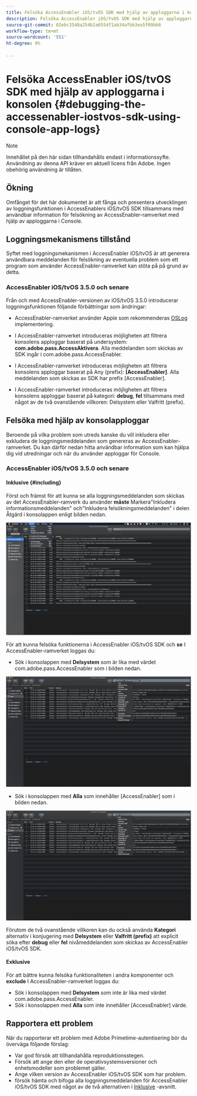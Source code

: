 ```yaml
---
title: Felsöka AccessEnabler iOS/tvOS SDK med hjälp av apploggarna i konsolen
description: Felsöka AccessEnabler iOS/tvOS SDK med hjälp av apploggarna i konsolen
source-git-commit: 02ebc3548a254b2a6554f1ab34afbb3ea5f09bb8
workflow-type: tm+mt
source-wordcount: '551'
ht-degree: 0%

---
```


# Felsöka AccessEnabler iOS/tvOS SDK med hjälp av apploggarna i konsolen {#debugging-the-accessenabler-iostvos-sdk-using-console-app-logs}

>[!NOTE]
>
>Innehållet på den här sidan tillhandahålls endast i informationssyfte. Användning av denna API kräver en aktuell licens från Adobe. Ingen obehörig användning är tillåten.


## Ökning

Omfånget för det här dokumentet är att fånga och presentera utvecklingen av loggningsfunktionen i AccessEnablers iOS/tvOS SDK tillsammans med användbar information för felsökning av AccessEnabler-ramverket med hjälp av apploggarna i Console.

## Loggningsmekanismens tillstånd

Syftet med loggningsmekanismen i AccessEnabler iOS/tvOS är att generera användbara meddelanden för felsökning av eventuella problem som ett program som använder AccessEnabler-ramverket kan stöta på på grund av detta.

### AccessEnabler iOS/tvOS 3.5.0 och senare

Från och med AccessEnabler-versionen av iOS/tvOS 3.5.0 introducerar loggningsfunktionen följande förbättringar som ändringar:

* AccessEnabler-ramverket använder Apple som rekommenderas [OSLog](https://developer.apple.com/documentation/os/oslog) implementering.

* I AccessEnabler-ramverket introduceras möjligheten att filtrera konsolens apploggar baserat på undersystem: **com.adobe.pass.AccessAktivera**. Alla meddelanden som skickas av SDK ingår i com.adobe.pass.AccessEnabler.

* I AccessEnabler-ramverket introduceras möjligheten att filtrera konsolens apploggar baserat på Any (prefix): **[AccessEnabler]**. Alla meddelanden som skickas av SDK har prefix [AccessEnabler].

* I AccessEnabler-ramverket introduceras möjligheten att filtrera konsolens apploggar baserat på kategori: **debug**, **fel** tillsammans med något av de två ovanstående villkoren: Delsystem eller Valfritt (prefix).

## Felsöka med hjälp av konsolapploggar

Beroende på vilka problem som utreds kanske du vill inkludera eller exkludera de loggningsmeddelanden som genereras av AccessEnabler-ramverket. Du kan därför nedan hitta användbar information som kan hjälpa dig vid utredningar och när du använder apploggar för Console.


### AccessEnabler iOS/tvOS 3.5.0 och senare

#### Inklusive {#including}

Först och främst för att kunna se alla loggningsmeddelanden som skickas av det AccessEnabler-ramverk du använder **måste** Markera&quot;Inkludera informationsmeddelanden&quot; och&quot;Inkludera felsökningsmeddelanden&quot; i delen Åtgärd i konsolappen enligt bilden nedan.

![](assets/include-info-debug-msg.png)


För att kunna felsöka funktionerna i AccessEnabler iOS/tvOS SDK och **se** I AccessEnabler-ramverket loggas du:

* Sök i konsolappen med **Delsystem** som är lika med värdet com.adobe.pass.AccessEnabler som i bilden nedan.

![](assets/subsys-console-app.png)

* Sök i konsolappen med **Alla** som innehåller
  [AccessEnabler] som i bilden nedan.

![](assets/any-optn-console-app.png)

Förutom de två ovanstående villkoren kan du också använda **Kategori** alternativ i konjugering med **Delsystem** eller **Valfritt (prefix)** att explicit söka efter **debug** eller **fel** nivåmeddelanden som skickas av AccessEnabler iOS/tvOS SDK.

#### Exklusive

För att bättre kunna felsöka funktionaliteten i andra komponenter och **exclude** I AccessEnabler-ramverket loggas du:

* Sök i konsolappen med **Delsystem** som inte är lika med värdet com.adobe.pass.AccessEnabler.
* Sök i konsolappen med **Alla** som inte innehåller [AccessEnabler] värde.

## Rapportera ett problem

När du rapporterar ett problem med Adobe Primetime-autentisering bör du överväga följande förslag:

* Var god försök att tillhandahålla reproduktionsstegen.
* Försök att ange den eller de operativsystemsversioner och enhetsmodeller som problemet gäller.
* Ange vilken version av AccessEnabler iOS/tvOS SDK som har problem.
* försök hämta och bifoga alla loggningsmeddelanden för AccessEnabler iOS/tvOS SDK med något av de två alternativen i [Inklusive](#including) -avsnitt.
